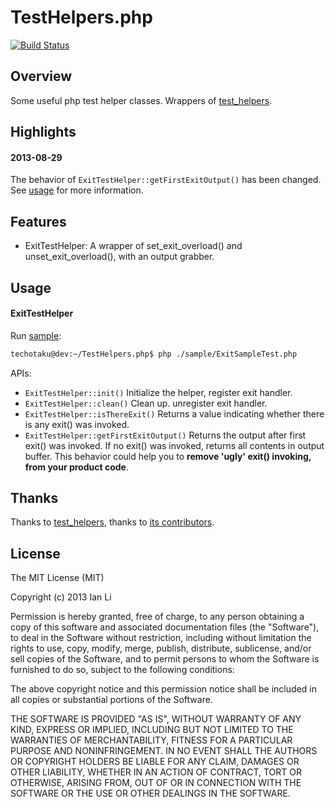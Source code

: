 # TestHelpers.php

[![Build Status](https://travis-ci.org/techotaku/TestHelpers.php.png?branch=master)](https://travis-ci.org/techotaku/TestHelpers.php)

## Overview
Some useful php test helper classes. Wrappers of [test_helpers](https://github.com/php-test-helpers/php-test-helpers).

## Highlights
#### 2013-08-29
The behavior of `ExitTestHelper::getFirstExitOutput()` has been changed. See [usage](#usage) for more information.

## Features

* ExitTestHelper: A wrapper of set_exit_overload() and unset_exit_overload(), with an output grabber.

## Usage

#### ExitTestHelper
Run [sample](https://github.com/techotaku/TestHelpers.php/blob/master/sample/ExitSampleTest.php):
```bash
techotaku@dev:~/TestHelpers.php$ php ./sample/ExitSampleTest.php
```
APIs:
* `ExitTestHelper::init()` Initialize the helper, register exit handler.
* `ExitTestHelper::clean()` Clean up. unregister exit handler.
* `ExitTestHelper::isThereExit()` Returns a value indicating whether there is any exit() was invoked.
* `ExitTestHelper::getFirstExitOutput()` Returns the output after first exit() was invoked. If no exit() was invoked, returns all contents in output buffer. This behavior could help you to **remove 'ugly' exit() invoking, from your product code**.

## Thanks
Thanks to [test_helpers](https://github.com/php-test-helpers/php-test-helpers), thanks to [its contributors](https://github.com/php-test-helpers/php-test-helpers/graphs/contributors).

## License
The MIT License (MIT)

Copyright (c) 2013 Ian Li

Permission is hereby granted, free of charge, to any person obtaining a copy of
this software and associated documentation files (the "Software"), to deal in
the Software without restriction, including without limitation the rights to
use, copy, modify, merge, publish, distribute, sublicense, and/or sell copies of
the Software, and to permit persons to whom the Software is furnished to do so,
subject to the following conditions:

The above copyright notice and this permission notice shall be included in all
copies or substantial portions of the Software.

THE SOFTWARE IS PROVIDED "AS IS", WITHOUT WARRANTY OF ANY KIND, EXPRESS OR
IMPLIED, INCLUDING BUT NOT LIMITED TO THE WARRANTIES OF MERCHANTABILITY, FITNESS
FOR A PARTICULAR PURPOSE AND NONINFRINGEMENT. IN NO EVENT SHALL THE AUTHORS OR
COPYRIGHT HOLDERS BE LIABLE FOR ANY CLAIM, DAMAGES OR OTHER LIABILITY, WHETHER
IN AN ACTION OF CONTRACT, TORT OR OTHERWISE, ARISING FROM, OUT OF OR IN
CONNECTION WITH THE SOFTWARE OR THE USE OR OTHER DEALINGS IN THE SOFTWARE.